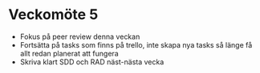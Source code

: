 # Veckomöte 5
* Fokus på peer review denna veckan
* Fortsätta på tasks som finns på trello, inte skapa nya tasks så länge få allt redan planerat att fungera
* Skriva klart SDD och RAD näst-nästa vecka
